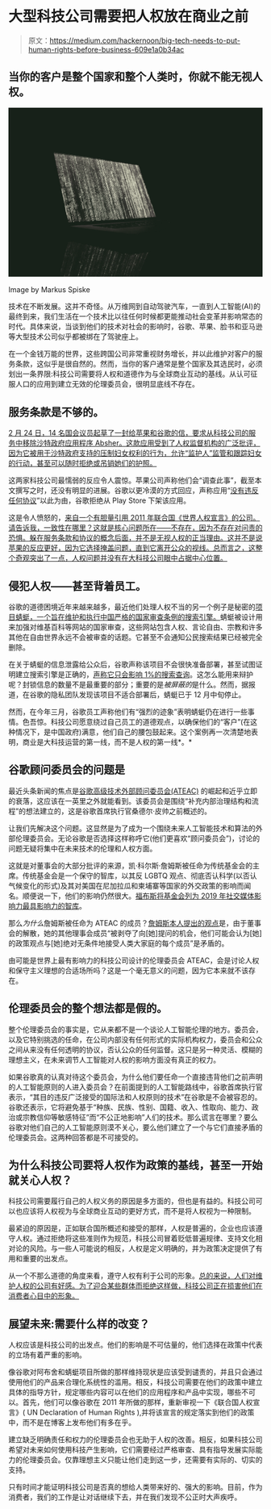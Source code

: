 # 大型科技公司需要把人权放在商业之前

> 原文：<https://medium.com/hackernoon/big-tech-needs-to-put-human-rights-before-business-609e1a0b34ac>

## 当你的客户是整个国家和整个人类时，你就不能无视人权。

![](img/641fd4b22d4e23e6abecfdc4ae9b842f.png)

Image by Markus Spiske

技术在不断发展。这并不奇怪。从万维网到自动驾驶汽车，一直到人工智能(AI)的最终到来，我们生活在一个技术比以往任何时候都更能推动社会变革并影响常态的时代。具体来说，当谈到他们的技术对社会的影响时，谷歌、苹果、脸书和亚马逊等大型技术公司似乎都被绑在了驾驶座上。

在一个金钱万能的世界，这些跨国公司非常重视财务增长，并以此维护对客户的服务条款，这似乎是很自然的。然而，当你的客户通常是整个国家及其选民时，必须划出一条界限:科技公司需要将人权和道德作为与全球商业互动的基线。从认可征服人口的应用到建立无效的伦理委员会，很明显底线不存在。

## 服务条款是不够的。

[2 月 24 日，14 名国会议员起草了一封给苹果和谷歌的信，要求从科技公司的服务中移除沙特政府应用程序 Absher。这款应用受到了人权监督机构的广泛批评，因为它被用于沙特政府支持的压制妇女权利的行为，允许“监护人”监管和跟踪妇女的行动，甚至可以随时拒绝或吊销她们的护照。](https://www.thisisinsider.com/absher-14-members-of-congress-demand-apple-google-remove-saudi-app-2019-2)

这两家科技公司最懦弱的反应令人震惊。苹果公司声称他们会“调查此事”，截至本文撰写之时，还没有明显的进展。谷歌以更冷漠的方式回应，声称应用“[没有违反任何协议](https://www.thisisinsider.com/absher-google-refuses-to-remove-saudi-govt-app-that-tracks-women-2019-3?utm_source=twitter&utm_medium=referral&utm_content=topbar&utm_term=desktop&referrer=twitter)”以此为由，谷歌拒绝从 Play Store 下架该应用。

这是令人愤怒的，[来自一个有胆量引用 2011 年联合国《世界人权宣言》的公司。请告诉我，一致性在哪里？这就是核心问题所在——不存在，因为不存在对问责的恐惧。躲在服务条款和协议的概念后面，并不是无视人权的正当理由。这并不是说苹果的反应更好，因为它选择掩盖问题，直到它离开公众的视线。总而言之，这整个奇观突出了一点，人权问题并没有在大科技公司眼中占据中心位置。](https://publicpolicy.googleblog.com/2011/10/technology-and-human-rights.html)

## 侵犯人权——甚至背着员工。

谷歌的道德困境近年来越来越多，最近他们处理人权不当的另一个例子是秘密的[项目蜻蜓，一个旨在维护和执行中国严格的国家审查条例的搜索引擎。](https://theintercept.com/2018/09/21/google-suppresses-memo-revealing-plans-to-closely-track-search-users-in-china/)蜻蜓被设计用来加强对维基百科等网站的国家审查，这些网站包含人权、言论自由、宗教和许多其他在自由世界永远不会被审查的话题。它甚至不会通知公民搜索结果已经被完全删除。

在关于蜻蜓的信息泄露给公众后，谷歌声称该项目不会很快准备部署，甚至试图证明建立搜索引擎是正确的，[声称它只会影响 1%的搜索查询](https://www.washingtonpost.com/opinions/does-dont-be-evil-still-apply-google/2018/12/04/634f065c-f731-11e8-863c-9e2f864d47e7_story.html?utm_term=.bcab628bee0a)。这怎么能用来辩护呢？封锁信息的数量不是最重要的部分；重要的是*被屏蔽的*是什么。然而，据报道，在谷歌的隐私团队发现该项目不适合部署后，蜻蜓已于 12 月中旬停止。

然而，在今年三月，谷歌员工声称他们有“强烈的迹象”表明蜻蜓仍在进行一些事情。色吾惊。科技公司愿意绕过自己员工的道德观点，以确保他们的“客户”(在这种情况下，是中国政府)满意，他们自己的腰包鼓起来。这个案例再一次清楚地表明，商业是大科技运营的第一线，而不是人权的第一线*。*

## 谷歌顾问委员会的问题是

最近头条新闻的焦点是[谷歌高级技术外部顾问委员会(ATEAC)](https://blog.google/technology/ai/external-advisory-council-help-advance-responsible-development-ai/) 的崛起和近乎立即的衰落，这应该在一英里之外就能看到。该委员会是围绕“补充内部治理结构和流程”的想法建立的，这是谷歌首席执行官桑德尔·皮帅之前概述的。

让我们先解决这个问题。这显然是为了成为一个围绕未来人工智能技术和算法的外部伦理委员会。无论谷歌是否选择这样称呼它(他们更喜欢“顾问委员会”)，讨论的问题无疑将集中在未来技术的伦理和人权方面。

这就是对董事会的大部分批评的来源，凯·科尔斯·詹姆斯被任命为传统基金会的主席。传统基金会是一个保守的智库，以其反 LGBTQ 观点、彻底否认科学(以否认气候变化的形式)及其对美国在尼加拉瓜和柬埔寨等国家的外交政策的影响而闻名。顺便说一下，他们的影响仍然很大。[福布斯将基金会列为 2019 年社交媒体影响力最具影响力的智库](https://www.forbes.com/sites/alejandrochafuen/2019/04/10/the-2019-ranking-of-free-market-think-tanks-measured-by-social-media-impact/#6ed29b832fe7)。

那么*为什么*詹姆斯被任命为 ATEAC 的成员？[詹姆斯本人提出的观点](https://www.washingtonpost.com/opinions/i-wanted-to-help-google-make-ai-more-responsible-instead-i-was-treated-with-hostility/2019/04/09/cafd1fb6-5b07-11e9-842d-7d3ed7eb3957_story.html?utm_term=.0949019204ad)是，由于董事会的解散，她的其他理事会成员“被剥夺了向[她]提问的机会，他们可能会认为[她]的政策观点与[她]绝对无条件地接受人类大家庭的每个成员”是矛盾的。

由可能是世界上最有影响力的科技公司设计的伦理委员会 ATEAC，会是讨论人权和保守主义理想的合适场所吗？这是一个毫无意义的问题，因为它本来就不该存在。

## 伦理委员会的整个想法都是假的。

整个伦理委员会的事实是，它从来都不是一个谈论人工智能伦理的地方。委员会，以及它特别挑选的任命，在公司内部没有任何形式的实际机构权力，委员会和公众之间从来没有任何透明的协议，否认公众的任何监督。这只是另一种灵活、模糊的理想主义，在未来调节人工智能对人权的影响方面没有真正的权力。

如果谷歌真的认真对待这个委员会，为什么他们要任命一个直接违背他们之前声明的人工智能原则的人进入委员会？在前面提到的人工智能路线中，谷歌首席执行官表示，“其目的违反广泛接受的国际法和人权原则的技术”在谷歌是不会被容忍的。谷歌还表示，它将避免基于“种族、民族、性别、国籍、收入、性取向、能力、政治或宗教信仰等敏感特征”而“不公正地影响”人们的技术。那么谎言在哪里？要么谷歌对他们自己的人工智能原则漠不关心，要么他们建立了一个与它们直接矛盾的伦理委员会。这两种回答都是不可接受的。

## 为什么科技公司要将人权作为政策的基线，甚至一开始就关心人权？

科技公司需要履行自己的人权义务的原因是多方面的，但也是有益的。科技公司可以也应该将人权视为与全球商业互动的更好方式，而不是将人权视为一种限制。

最紧迫的原因是，正如联合国所概述和接受的那样，人权是普遍的，企业也应该遵守人权。通过拒绝将这些准则作为规范，科技公司冒着贬低普遍规律、支持文化相对论的风险。与一些人可能说的相反，人权是定义明确的，并为政策决定提供了有用和重要的出发点。

从一个不那么道德的角度来看，遵守人权有利于公司的形象。[总的来说，人们对维护人权的公司有好感。为了迎合某些群体而拒绝这样做，科技公司正在损害他们在消费者心目中的形象。](https://www.weforum.org/agenda/2017/01/now-more-than-ever-we-need-to-protect-human-rights-but-do-people-still-care/)

## 展望未来:需要什么样的改变？

人权应该是科技公司的出发点。他们的影响是不可估量的，他们选择在政策中代表的立场有着严重的影响。

像谷歌对阿布舍和蜻蜓项目所做的那样维持现状是应该受到谴责的，并且只会通过使用他们的产品来合理化系统性的滥用。相反，科技公司需要在他们的政策中建立具体的指导方针，规定哪些内容可以在他们的应用程序和产品中实现，哪些不可以。首先，他们可以像谷歌在 2011 年所做的那样，重新审视一下《联合国人权宣言》( UN Declaration of Human Rights ),并将该宣言的规定落实到他们的政策中，而不是在博客上发布他们有多在乎。

建立缺乏明确责任和权力的伦理委员会也无助于人权的改善。相反，如果科技公司希望对未来如何使用科技产生影响，它们需要经过严格审查、具有指导发展实际能力的伦理委员会。仅靠理想主义只能让他们走到这一步，还需要有实际的、切实的支持。

只有时间才能证明科技公司是否真的想给人类带来好的、强大的影响。目前，作为消费者，我们的工作是让对话继续下去，并在我们发现不公正时大声疾呼。